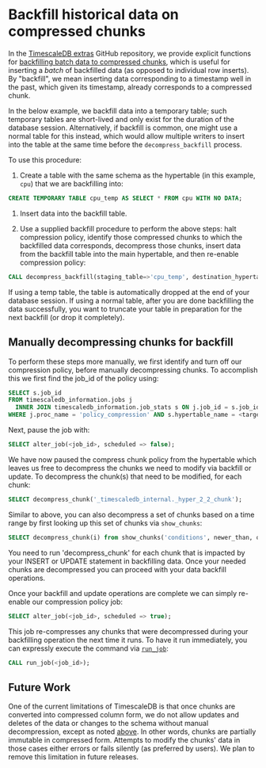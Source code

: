 # Backfill historical data on compressed chunks

In the [TimescaleDB extras][timescaledb-extras] GitHub repository, we provide
explicit functions for [backfilling batch data to compressed
chunks][timescaledb-extras-backfill], which is useful for inserting a *batch*
of backfilled data (as opposed to individual row inserts). By "backfill", we
mean inserting data corresponding to a timestamp well in the past, which given
its timestamp, already corresponds to a compressed chunk.

In the below example, we backfill data into a temporary table; such temporary
tables are short-lived and only exist for the duration of the database
session. Alternatively, if backfill is common, one might use a normal table for
this instead, which would allow multiple writers to insert into the table at
the same time before the `decompress_backfill` process.

To use this procedure:

1. Create a table with the same schema as the hypertable (in
  this example, `cpu`) that we are backfilling into:

 ```sql
 CREATE TEMPORARY TABLE cpu_temp AS SELECT * FROM cpu WITH NO DATA;
 ```

1. Insert data into the backfill table.

1. Use a supplied backfill procedure to perform the above steps: halt
  compression policy, identify those compressed chunks to which the backfilled
  data corresponds, decompress those chunks, insert data from the backfill
  table into the main hypertable, and then re-enable compression policy:

 ```sql
 CALL decompress_backfill(staging_table=>'cpu_temp', destination_hypertable=>'cpu');`
 ```

If using a temp table, the table is automatically dropped at the end of your
database session.  If using a normal table, after you are done backfilling the
data successfully, you want to truncate your table in preparation
for the next backfill (or drop it completely).

## Manually decompressing chunks for backfill

To perform these steps more manually, we first identify and turn off our
compression policy, before manually decompressing chunks.  To accomplish this
we first find the job_id of the policy using:

```sql
SELECT s.job_id
FROM timescaledb_information.jobs j
  INNER JOIN timescaledb_information.job_stats s ON j.job_id = s.job_id
WHERE j.proc_name = 'policy_compression' AND s.hypertable_name = <target table>;
```

Next, pause the job with:

``` sql
SELECT alter_job(<job_id>, scheduled => false);
```

We have now paused the compress chunk policy from the hypertable which
leaves us free to decompress the chunks we need to modify via backfill or
update. To decompress the chunk(s) that need to be modified, for each chunk:

``` sql
SELECT decompress_chunk('_timescaledb_internal._hyper_2_2_chunk');
```

Similar to above, you can also decompress a set of chunks based on a
time range by first looking up this set of chunks via `show_chunks`:

``` sql
SELECT decompress_chunk(i) from show_chunks('conditions', newer_than, older_than) i;
```

<highlight type="tip">
You need to run 'decompress_chunk' for each chunk that is impacted
by your INSERT or UPDATE statement in backfilling data. Once your needed chunks
are decompressed you can proceed with your data backfill operations.
</highlight>

Once your backfill and update operations are complete we can simply re-enable
our compression policy job:

``` sql
SELECT alter_job(<job_id>, scheduled => true);
```

This job re-compresses any chunks that were decompressed during your backfilling
operation the next time it runs. To have it run immediately, you can expressly execute
the command via [`run_job`][run-job]:

``` sql
CALL run_job(<job_id>);
```

## Future Work [](future-work)

One of the current limitations of TimescaleDB is that once chunks are converted
into compressed column form, we do not allow updates and deletes of the data
or changes to the schema without manual decompression, except as noted [above][compression-schema-changes].
In other words, chunks are partially immutable in compressed form.
Attempts to modify the chunks' data in those cases either errors or fails silently (as preferred by users). 
We plan to remove this limitation in future releases.


[timescaledb-extras]: https://github.com/timescale/timescaledb-extras
[compression-schema-changes]: /how-to-guides/compression/modify-a-schema/
[timescaledb-extras-backfill]: https://github.com/timescale/timescaledb-extras/blob/master/backfill.sql
[run-job]: /api/:currentVersion:/actions/run_job/
